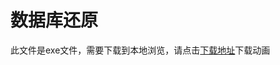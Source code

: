 # 数据库还原

此文件是exe文件，需要下载到本地浏览，请点击[下载地址](http://resource.3cwdb.com/kailong-donghua/%E6%95%B0%E6%8D%AE%E8%BF%98%E5%8E%9F_5%E8%BF%98%E5%8E%9F.exe)下载动画

